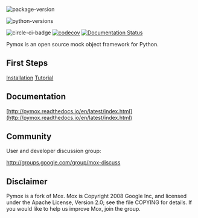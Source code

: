 ![package-version](https://badge.fury.io/py/pymox.svg)

![python-versions](https://img.shields.io/pypi/pyversions/pymox.svg)

![circle-ci-badge](https://circleci.com/gh/ivancrneto/pymox.svg?style=shield&circle-token=:circle-tokena7354b480e49feb7bcf87039e32ddae07379f344)
[![codecov](https://codecov.io/gh/ivancrneto/pymox/branch/master/graph/badge.svg)](https://codecov.io/gh/ivancrneto/pymox)
[![Documentation Status](https://readthedocs.org/projects/pymox/badge/?version=latest)](http://pymox.readthedocs.io/en/latest/?badge=latest)

Pymox is an open source mock object framework for Python.

## First Steps

[Installation](http://pymox.readthedocs.io/en/latest/install.html)
[Tutorial](http://pymox.readthedocs.io/en/latest/tutorial.html)

## Documentation

[http://pymox.readthedocs.io/en/latest/index.html](http://pymox.readthedocs.io/en/latest/index.html)

## Community

User and developer discussion group:

  http://groups.google.com/group/mox-discuss

## Disclaimer

Pymox is a fork of Mox. Mox is Copyright 2008 Google Inc, and licensed under the Apache
License, Version 2.0; see the file COPYING for details.  If you would
like to help us improve Mox, join the group.
